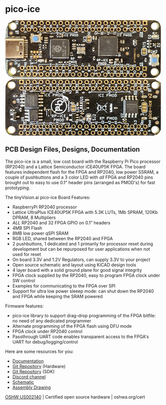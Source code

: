 # pico-ice

![](Docs/images/pico_ice_v2_front.jpg)
![](Docs/images/pico_ice_v2_back.jpg)

## PCB Design Files, Designs, Documentation

The pico-ice is a small, low cost board with the Raspberry Pi Pico processor (RP2040) and a Lattice Semiconductor iCE40UP5K FPGA. The board features independent flash for the FPGA and RP2040, low power SSRAM, a couple of pushbuttons and a 3 color LED with _all_ FPGA and RP2040 pins brought out to easy to use 0.1" header pins (arranged as PMOD's) for fast prototyping.

The tinyVision.ai pico-ice Board Features:

* RaspberryPi RP2040 processor
* Lattice UltraPlus ICE40UP5K FPGA with 5.3K LUTs, 1Mb SPRAM, 120Kb DPRAM, 8 Multipliers
* _ALL_ RP2040 and 32 FPGA GPIO on 0.1” headers
* 4MB SPI Flash
* 8MB low power qSPI SRAM
* RGB LED, shared between the RP2040 and FPGA
* 2 pushbuttons, 1 dedicated and 1 primarily for processor reset during development but can be repurposed for user applications when not used for reset
* On board 3.3V and 1.2V Regulators, can supply 3.3V to your project
* Open source schematic and layout using KiCAD design tools
* 4 layer board with a solid ground plane for good signal integrity
* FPGA clock supplied by the RP2040, easy to program FPGA clock under SW control
* Examples for communicating to the FPGA over SPI
* Support for ultra low power sleeep mode: can shut down the RP2040 and FPGA while keeping the SRAM powered


Firmware features:
* pico-ice library to support drag-drop programming of the FPGA bitfile: no need of any dedicated programmer
* Alternate programming of the FPGA flash using DFU mode
* FPGA clock under RP2040 control
* Passthrough UART code enables transparent access to the FPGA's UART for debug/logging/control


Here are some resources for you:

* [Documentation](https://pico-ice.tinyvision.ai)
* [Git Repository](https://github.com/tinyvision-ai-inc/pico-ice) (Hardware)
* [Git Repository](https://github.com/tinyvision-ai-inc/pico-ice-sdk) (SDK)
* [Discord channel](https://discord.gg/3qbXujE)
* [Schematic](https://raw.githubusercontent.com/tinyvision-ai-inc/pico-ice/main/Board/Rev3/pico-ice.pdf)
* [Assembly Drawing](https://htmlpreview.github.io/?https://github.com/tinyvision-ai-inc/pico-ice/blob/main/Board/Rev2/bom/ibom.html)


[OSHW US002140](https://certification.oshwa.org/us002140.html) | Certified open source hardware | oshwa.org/cert
